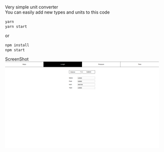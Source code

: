 Very simple unit converter
<br>
You can easily add new types and units to this code
```
yarn
yarn start
```
or
```
npm install
npm start
```

ScreenShot
<img src="https://raw.githubusercontent.com/VERSAYANA/converter-react-redux-training/master/public/Screenshot.png" width="800" />

